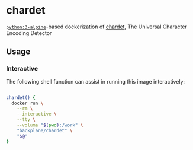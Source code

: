 # chardet

[`python:3-alpine`](https://hub.docker.com/_/python/)-based dockerization of [chardet](https://github.com/chardet/chardet), The Universal Character Encoding Detector

## Usage

### Interactive

The following shell function can assist in running this image interactively:

```sh

chardet() {
  docker run \
    --rm \
    --interactive \
    --tty \
    --volume "$(pwd):/work" \
    "backplane/chardet" \
    "$@"
}

```
